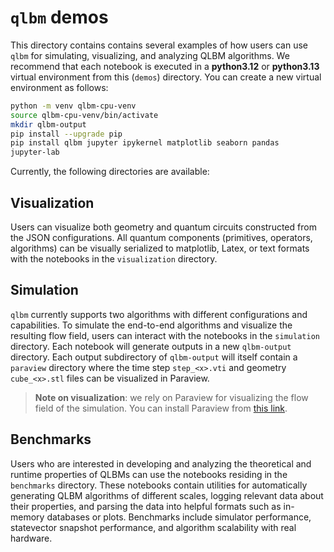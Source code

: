 # `qlbm` demos

This directory contains contains several examples of how users can use `qlbm` for simulating, visualizing, and analyzing QLBM algorithms. We recommend that each notebook is executed in a **python3.12** or **python3.13** virtual environment from this (`demos`) directory. You can create a new virtual environment as follows:

```bash
python -m venv qlbm-cpu-venv
source qlbm-cpu-venv/bin/activate
mkdir qlbm-output
pip install --upgrade pip
pip install qlbm jupyter ipykernel matplotlib seaborn pandas
jupyter-lab
```

 Currently, the following directories are available:

## Visualization

Users can visualize both geometry and quantum circuits constructed from the JSON configurations. All quantum components (primitives, operators, algorithms) can be visually serialized to matplotlib, Latex, or text formats with the notebooks in the `visualization` directory.

## Simulation

`qlbm` currently supports two algorithms with different configurations and capabilities. To simulate the end-to-end algorithms and visualize the resulting flow field, users can interact with the notebooks in the `simulation` directory. Each notebook will generate outputs in a new `qlbm-output` directory. Each output subdirectory of `qlbm-output` will itself contain a `paraview` directory where the time step `step_<x>.vti` and geometry `cube_<x>.stl` files can be visualized in Paraview.

> **Note on visualization**: we rely on  Paraview for visualizing the flow field of the simulation. You can install Paraview from [this link](https://www.paraview.org/download/).

## Benchmarks

Users who are interested in developing and analyzing the theoretical and runtime properties of QLBMs can use the notebooks residing in the `benchmarks` directory. These notebooks contain utilities for automatically generating QLBM algorithms of different scales, logging relevant data about their properties, and parsing the data into helpful formats such as in-memory databases or plots. Benchmarks include simulator performance, statevector snapshot performance, and algorithm scalability with real hardware.